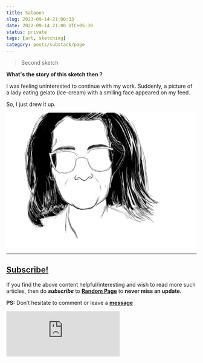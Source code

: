 ```yaml
---
title: Salooon
slug: 2023-09-14-21:00:33
date: 2022-09-14 21:00 UTC+05:30
status: private
tags: [art, sketching]
category: posts/substack/page
---
```


> Second sketch 

**What's the story of this sketch then ?** 

I was feeling uninterested to continue with my work. Suddenly, a picture of a lady eating gelato (ice-cream) with a smiling face appeared on my feed. 

So, I just drew it up. 

![](/images/Saloni.png)

---
## [Subscribe!]()
If you find the above content helpful/interesting and wish to read more such articles, then do _**subscribe**_ to [**Random Page**](https://randompage8.substack.com/) to **never miss an update.**

**PS:** Don’t hesitate to comment or leave a **[message](https://twitter.com/jeanbourgain8)**
<div class="row">
	<iframe src="https://randompage8.substack.com/embed" max-width="480" height="120" frameborder="0" scrolling="no" class="centred"></iframe>
	<br>
</div>